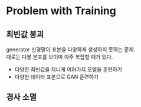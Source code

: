 # Problem with Training

## 최빈값 붕괴
generator 신경망이 표본을 다양하게 생성하지 못하는 문제.  
때로는 다봉 분포를 보이며 아주 복잡할 때가 있다. 
- 다양한 최빈값을 지니게 여러가지 모델을 훈련하기
- 다양한 데이터 표본으로 GAN 훈련하기

## 경사 소멸
